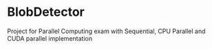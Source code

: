 # BlobDetector

Project for Parallel Computing exam with Sequential, CPU Parallel and CUDA parallel implementation
